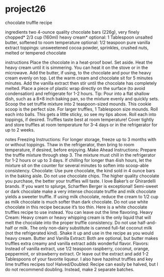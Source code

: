 # project26
chocolate truffle recipe 

ingredients 
two 4-ounce quality chocolate bars (226g), very finely chopped*
2/3 cup (160ml) heavy cream*
optional: 1 Tablespoon unsalted butter, softened to room temperature
optional: 1/2 teaspoon pure vanilla extract
toppings: unsweetened cocoa powder, sprinkles, crushed nuts, melted or tempered chocolate

instructions 
Place the chocolate in a heat-proof bowl. Set aside.
Heat the heavy cream until it is simmering. You can heat it on the stove or in the microwave.
Add the butter, if using, to the chocolate and pour the heavy cream evenly on top. Let the warm cream and chocolate sit for 5 minutes minutes. Add the vanilla extract then stir until the chocolate has completely melted. Place a piece of plastic wrap directly on the surface (to avoid condensation) and refrigerate for 1-2 hours. Tip: Pour into a flat shallow dish, such as a 8×8 inch baking pan, so the mixture evenly and quickly sets.
Scoop the set truffle mixture into 2 teaspoon-sized mounds. This cookie scoop is the perfect size. For larger truffles, 1 Tablespoon size mounds. Roll each into balls. This gets a little sticky, so see my tips above.
Roll each into toppings, if desired. Truffles taste best at room temperature!
Cover tightly and store truffles at room temperature for 3-4 days or in the refrigerator for up to 2 weeks.

notes 
Freezing Instructions: For longer storage, freeze up to 3 months with or without toppings. Thaw in the refrigerator, then bring to room temperature, if desired, before enjoying.
Make Ahead Instructions: Prepare the truffle mixture through step 3. The mixture must chill in the refrigerator for 1-2 hours or up to 3 days. If chilling for longer than 4ish hours, let the mixture sit on the counter for several minutes to soften into scoop-able consistency.
Chocolate: Use pure chocolate, the kind sold in 4 ounce bars in the baking aisle. Do not use chocolate chips. The higher quality chocolate you purchase, the better your truffles will taste. I love Baker’s or Ghirardelli brands. If you want to splurge, Scharffen Berger is exceptional! Semi-sweet or dark chocolate make a very intense chocolate truffle and milk chocolate yields a sweeter truffle. If using milk chocolate, reduce the cream to 1/2 cup as milk chocolate is much softer than dark chocolate. Do not use white chocolate in this recipe because it’s too thin. Here is a white chocolate truffles recipe to use instead. You can leave out the lime flavoring.
Heavy Cream: Heavy cream or heavy whipping cream is the only liquid that will melt the chocolate into the proper truffle consistency. Do not use half-and-half or milk. The only non-dairy substitute is canned full-fat coconut milk (not the refrigerated kind). Shake it up and use in the recipe as you would heavy cream.
Butter and Vanilla Extract: Both are optional, but butter makes truffles extra creamy and vanilla extract adds wonderful flavor.
Flavors: Instead of vanilla extract, use 1/2 teaspoon raspberry, coconut, orange, peppermint, or strawberry extract. Or leave out the extract and add 1-2 Tablespoons of your favorite liqueur. I also have hazelnut truffles and key lime truffles recipes too!
Halved/Doubled: Recipe can easily be halved, but I do not recommend doubling. Instead, make 2 separate batches.